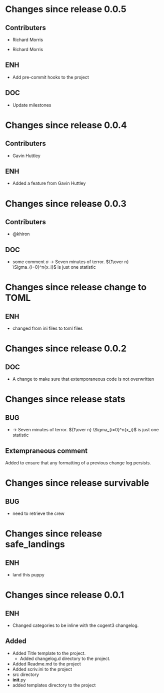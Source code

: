 
<a id='changelog-0.0.5'></a>
# Changes since release 0.0.5

## Contributers

- Richard Morris

- Richard Morris

## ENH

- Add pre-commit hooks to the project

## DOC

- Update milestones

<a id='changelog-0.0.4'></a>
# Changes since release 0.0.4

## Contributers

- Gavin Huttley

## ENH

- Added a feature from Gavin Huttley


<a id='changelog-0.0.3'></a>
# Changes since release 0.0.3

## Contributers

- @khiron

## DOC

- some comment $\sigma$ $\rightarrow$ Seven minutes of terror. ${1\over n} \Sigma_{i=0}^n{x_i}$ is just one statistic

<a id='changelog-change to TOML'></a>
# Changes since release change to TOML

## ENH

- changed from ini files to toml files

<a id='changelog-0.0.2'></a>
# Changes since release 0.0.2

## DOC

- A change to make sure that extemporaneous code is not overwritten

<a id='changelog-stats'></a>
# Changes since release stats

## BUG

-  $\rightarrow$ Seven minutes of terror. ${1\over n} \Sigma_{i=0}^n{x_i}$ is just one statistic


## Extempraneous comment
Added to ensure that any formatting of a previous change log persists.

<a id='changelog-survivable'></a>
# Changes since release survivable

## BUG

- need to retrieve the crew

<a id='changelog-safe_landings'></a>
# Changes since release safe_landings

## ENH

- land this puppy
<a id='changelog-0.0.1'></a>

# Changes since release 0.0.1

## ENH

- Changed categories to be inline with the cogent3 changelog.

## Added

- Added Title template to the project.
    - Added changelog.d directory to the project.
- Added Readme.md to the project
- Added scriv.ini to the project
- src directory
- __init__.py
- added templates directory to the project

